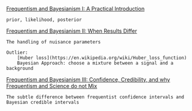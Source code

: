 [Frequentism and Bayesianism I: A Practical Introduction](https://jakevdp.github.io/blog/2014/03/11/frequentism-and-bayesianism-a-practical-intro/)

    prior, likelihood, posterior

[Frequentism and Bayesianism II: When Results Differ](http://jakevdp.github.io/blog/2014/06/06/frequentism-and-bayesianism-2-when-results-differ/)

    The handling of nuisance parameters
    
    Outlier:
        [Huber loss](https://en.wikipedia.org/wiki/Huber_loss_function)
        Bayesian Approach: choose a mixture between a signal and a background
    
[Frequentism and Bayesianism III: Confidence, Credibility, and why Frequentism and Science do not Mix](http://jakevdp.github.io/blog/2014/06/12/frequentism-and-bayesianism-3-confidence-credibility/)

    The subtle difference between frequentist confidence intervals and Bayesian credible intervals
    
    
